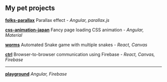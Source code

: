 ## My pet projects

[**folks-parallax**](https://ilnazv.github.io/folks-parallax/) Parallax effect - _Angular, parallax.js_

[**css-animation-japan**](https://ilnazv.github.io/css-animation-japan/) Fancy page loading CSS animation - _Angular, Material_

[**worms**](https://ilnazv.github.io/worm/) Automated Snake game with multiple snakes - _React, Canvas_

[**ctrl**](https://ilnazv.github.io/ctrl/) Browser-to-browser communication using Firebase - _React, Canvas, Firebase_

----------------

[**playground**](https://ilnazv.github.io/ng-sandbox/) _Angular, Firebase_
